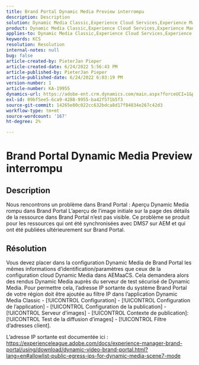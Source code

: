 ```yaml
---
title: Brand Portal Dynamic Media Preview interrompu
description: Description
solution: Dynamic Media Classic,Experience Cloud Services,Experience Manager,Experience Manager as a Cloud Service
product: Dynamic Media Classic,Experience Cloud Services,Experience Manager,Experience Manager as a Cloud Service
applies-to: Dynamic Media Classic,Experience Cloud Services,Experience Manager Assets,Experience Manager as a Cloud Service,Experience Manager 6.5
keywords: KCS
resolution: Resolution
internal-notes: null
bug: false
article-created-by: PieterJan Pieper
article-created-date: 6/24/2022 5:56:43 PM
article-published-by: PieterJan Pieper
article-published-date: 6/24/2022 6:03:19 PM
version-number: 1
article-number: KA-19955
dynamics-url: https://adobe-ent.crm.dynamics.com/main.aspx?forceUCI=1&pagetype=entityrecord&etn=knowledgearticle&id=4c79a1fd-e6f3-ec11-bb3d-6045bd015716
exl-id: 09bf5ee5-6ca9-4288-9955-ba42f571b5f3
source-git-commit: 14265e80c022cc632bdca8d17f84834e267c42d3
workflow-type: tm+mt
source-wordcount: '167'
ht-degree: 2%

---
```


# Brand Portal Dynamic Media Preview interrompu

## Description


Nous rencontrons un problème dans Brand Portal : Aperçu Dynamic Media rompu dans Brand Portal L’aperçu de l’image initiale sur la page des détails de la ressource dans Brand Portal n’est pas visible. Ce problème se produit pour les ressources qui ont été synchronisées avec DMS7 sur AEM et qui ont été publiées ultérieurement sur Brand Portal.


## Résolution


Vous devez placer dans la configuration Dynamic Media de Brand Portal les mêmes informations d’identification/paramètres que ceux de la configuration cloud Dynamic Media dans AEMaaCS. Cela demandera alors des rendus Dynamic Media auprès du serveur de test sécurisé de Dynamic Media. Pour permettre cela, l’adresse IP sortante du système Brand Portal de votre région doit être ajoutée au filtre IP dans l’application Dynamic Media Classic - [!UICONTROL Configuration] - [!UICONTROL Configuration de l’application] - [!UICONTROL Configuration de la publication] - [!UICONTROL Serveur d’images] - [!UICONTROL Contexte de publication]: [!UICONTROL Test de la diffusion d’images] - [!UICONTROL Filtre d’adresses client].

L’adresse IP sortante est documentée ici : https://experienceleague.adobe.com/docs/experience-manager-brand-portal/using/download/dynamic-video-brand-portal.html?lang=en#allowlist-public-egress-ips-for-dynamic-media-scene7-mode
